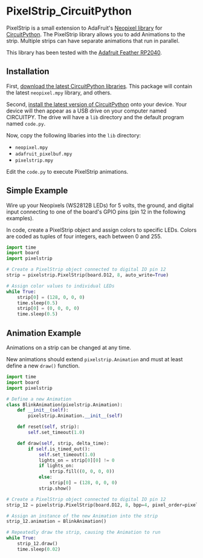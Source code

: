 # PixelStrip_CircuitPython

PixelStrip is a small extension to AdaFruit's [Neopixel library](https://github.com/adafruit/Adafruit_CircuitPython_NeoPixel) for [CircuitPython](https://learn.adafruit.com/welcome-to-circuitpython).  The PixelStrip library allows you to add Animations to the strip.  Multiple strips can have separate animations that run in parallel.

This library has been tested with the [Adafruit Feather RP2040](https://www.adafruit.com/product/4884).

## Installation

First, [download the latest CircuitPython libraries](https://circuitpython.org/libraries).
This package will contain the latest `neopixel.mpy` library, and others.

Second, [install the latest version of CircuitPython](https://learn.adafruit.com/welcome-to-circuitpython/installing-circuitpython) onto your device.  Your device
will then appear as a USB drive on your computer named CIRCUITPY.  The drive will have 
a `lib` directory and the default program named `code.py`.

Now, copy the following libaries into the `lib` directory:
* `neopixel.mpy`
* `adafruit_pixelbuf.mpy`
* `pixelstrip.mpy`

Edit the `code.py` to execute PixelStrip animations.

## Simple Example

Wire up your Neopixels (WS2812B LEDs) for 5 volts, the ground, and digital input connecting 
to one of the board's GPIO pins (pin 12 in the following examples).

In code, create a PixelStrip object and assign colors to specific LEDs. Colors are coded
as tuples of four integers, each between 0 and 255.

```python
import time
import board
import pixelstrip

# Create a PixelStrip object connected to digital IO pin 12
strip = pixelstrip.PixelStrip(board.D12, 8, auto_write=True)

# Assign color values to individual LEDs
while True:
    strip[0] = (128, 0, 0, 0)
    time.sleep(0.5)
    strip[0] = (0, 0, 0, 0)
    time.sleep(0.5)
```

## Animation Example

Animations on a strip can be changed at any time.

New animations should extend `pixelstrip.Animation` and must at least define a new `draw()` function.

```python
import time
import board
import pixelstrip

# Define a new Animation
class BlinkAnimation(pixelstrip.Animation):
    def __init__(self):
        pixelstrip.Animation.__init__(self)

    def reset(self, strip):
        self.set_timeout(1.0)

    def draw(self, strip, delta_time):
        if self.is_timed_out():
            self.set_timeout(1.0)
            lights_on = strip[0][0] != 0
            if lights_on:
                strip.fill((0, 0, 0, 0))
            else:
                strip[0] = (128, 0, 0, 0)
            strip.show()

# Create a PixelStrip object connected to digital IO pin 12
strip_12 = pixelstrip.PixelStrip(board.D12, 8, bpp=4, pixel_order=pixelstrip.RGBW)

# Assign an instance of the new Animation into the strip
strip_12.animation = BlinkAnimation()

# Repeatedly draw the strip, causing the Animation to run
while True:
    strip_12.draw()
    time.sleep(0.02)
```

